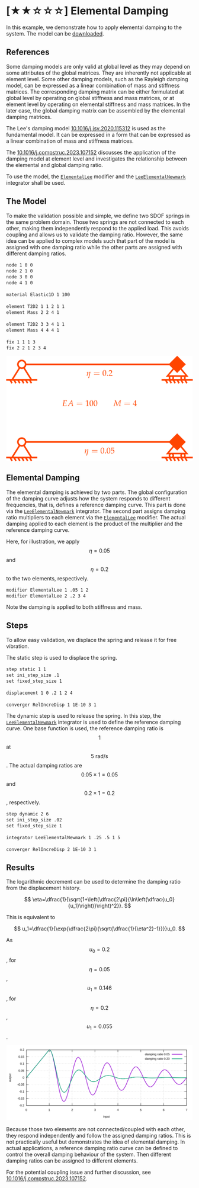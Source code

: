 # [★★☆☆☆] Elemental Damping

In this example, we demonstrate how to apply elemental damping to the system.
The model can be [downloaded](elemental-damping.sp).

## References

Some damping models are only valid at global level as they may depend on some attributes of the global matrices.
They are inherently not applicable at element level.
Some other damping models, such as the Rayleigh damping model, can be expressed as a linear combination of mass and
stiffness matrices.
The corresponding damping matrix can be either formulated at global level by operating on global stiffness and mass
matrices, or at element level by operating on elemental stiffness and mass matrices.
In the later case, the global damping matrix can be assembled by the elemental damping matrices.

The Lee's damping model [10.1016/j.jsv.2020.115312](https://doi.org/10.1016/j.jsv.2020.115312) is used as the
fundamental model.
It can be expressed in a form that can be expressed as a linear combination of mass and stiffness matrices.

The [10.1016/j.compstruc.2023.107152](https://doi.org/10.1016/j.compstruc.2023.107152) discusses the application of the
damping model at element level and investigates the relationship between the elemental and global damping ratio.

To use the model, the [`ElementalLee`](../../../Library/Element/Modifier/ElementalLee.md) modifier and
the [`LeeElementalNewmark`](../../../Library/Integrator/Newmark/LeeElementalNewmark.md) integrator shall be used.

## The Model

To make the validation possible and simple, we define two SDOF springs in the same problem domain.
Those two springs are not connected to each other, making them independently respond to the applied load.
This avoids coupling and allows us to validate the damping ratio.
However, the same idea can be applied to complex models such that part of the model is assigned with one damping ratio
while the other parts are assigned with different damping ratios.

```text
node 1 0 0
node 2 1 0
node 3 0 0
node 4 1 0

material Elastic1D 1 100

element T2D2 1 1 2 1 1
element Mass 2 2 4 1

element T2D2 3 3 4 1 1
element Mass 4 4 4 1

fix 1 1 1 3
fix 2 2 1 2 3 4
```

![elemental damping](elemental-damping.svg)

## Elemental Damping

The elemental damping is achieved by two parts.
The global configuration of the damping curve adjusts how the system responds to different frequencies, that is, defines
a reference damping curve.
This part is done via the [`LeeElementalNewmark`](../../../Library/Integrator/Newmark/LeeElementalNewmark.md)
integrator.
The second part assigns damping ratio multipliers to each element via
the [`ElementalLee`](../../../Library/Element/Modifier/ElementalLee.md) modifier.
The actual damping applied to each element is the product of the multiplier and the reference damping curve.

Here, for illustration, we apply $$\eta=0.05$$ and $$\eta=0.2$$ to the two elements, respectively.

```text
modifier ElementalLee 1 .05 1 2
modifier ElementalLee 2 .2 3 4
```

Note the damping is applied to both stiffness and mass.

## Steps

To allow easy validation, we displace the spring and release it for free vibration.

The static step is used to displace the spring.

```text
step static 1 1
set ini_step_size .1
set fixed_step_size 1

displacement 1 0 .2 1 2 4

converger RelIncreDisp 1 1E-10 3 1
```

The dynamic step is used to release the spring.
In this step, the [`LeeElementalNewmark`](../../../Library/Integrator/Newmark/LeeElementalNewmark.md)
integrator is used to define the reference damping curve.
One base function is used, the reference damping ratio is $$1$$ at $$5~\text{rad/s}$$.
The actual damping ratios are $$0.05\times1=0.05$$ and $$0.2\times1=0.2$$, respectively.

```text
step dynamic 2 6
set ini_step_size .02
set fixed_step_size 1

integrator LeeElementalNewmark 1 .25 .5 1 5

converger RelIncreDisp 2 1E-10 3 1
```

## Results

The logarithmic decrement can be used to determine the damping ratio from the displacement history.

$$
\eta=\dfrac{1}{\sqrt{1+\left(\dfrac{2\pi}{\ln\left(\dfrac{u_0}{u_1}\right)}\right)^2}}.
$$

This is equivalent to

$$
u_1=\dfrac{1}{\exp{\dfrac{2\pi}{\sqrt{\dfrac{1}{\eta^2}-1}}}}u_0.
$$

As $$u_0=0.2$$, for $$\eta=0.05$$, $$u_1=0.146$$, for $$\eta=0.2$$, $$u_1=0.055$$.

![displacement history](elemental-damping-ex.svg)

Because those two elements are not connected/coupled with each other, they respond independently and follow the assigned
damping ratios.
This is not practically useful but demonstrates the idea of elemental damping.
In actual applications, a reference damping ratio curve can be defined to control the overall damping behaviour of the
system.
Then different damping ratios can be assigned to different elements.

For the potential coupling issue and further discussion,
see [10.1016/j.compstruc.2023.107152](https://doi.org/10.1016/j.compstruc.2023.107152).
